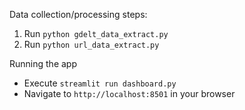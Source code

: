 Data collection/processing steps:
1. Run `python gdelt_data_extract.py`
2. Run `python url_data_extract.py`


Running the app
* Execute `streamlit run dashboard.py`
* Navigate to `http://localhost:8501` in your browser
